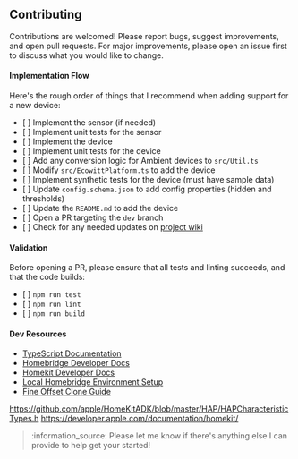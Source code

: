 ## Contributing

Contributions are welcomed! Please report bugs, suggest improvements, and open pull requests. For major improvements, please open an issue first to discuss what you would like to change.

#### Implementation Flow

Here's the rough order of things that I recommend when adding support for a new device:

* \[ ] Implement the sensor (if needed)
* \[ ] Implement unit tests for the sensor
* \[ ] Implement the device
* \[ ] Implement unit tests for the device
* \[ ] Add any conversion logic for Ambient devices to `src/Util.ts`
* \[ ] Modify `src/EcowittPlatform.ts` to add the device
* \[ ] Implement synthetic tests for the device (must have sample data)
* \[ ] Update `config.schema.json` to add config properties (hidden and thresholds)
* \[ ] Update the `README.md` to add the device
* \[ ] Open a PR targeting the `dev` branch
* \[ ] Check for any needed updates on [project wiki](https://github.com/rhockenbury/homebridge-ecowitt-weather-sensors/wiki)

#### Validation

Before opening a PR, please ensure that all tests and linting succeeds, and that the code builds:

* \[ ] `npm run test`
* \[ ] `npm run lint`
* \[ ] `npm run build`

#### Dev Resources

* [TypeScript Documentation](https://www.typescriptlang.org/docs/)
* [Homebridge Developer Docs](https://developers.homebridge.io)
* [Homekit Developer Docs](https://developer.apple.com/documentation/homekit/)
* [Local Homebridge Environment Setup](https://github.com/homebridge/homebridge?tab=readme-ov-file#plugin-development)
* [Fine Offset Clone Guide](https://meshka.eu/Ecowitt/dokuwiki/doku.php?id=start)

https://github.com/apple/HomeKitADK/blob/master/HAP/HAPCharacteristicTypes.h
https://developer.apple.com/documentation/homekit/

> :information\_source: Please let me know if there's anything else I can provide to help get your started!
